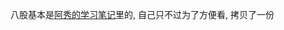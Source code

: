 八股基本是[阿秀的学习笔记](https://interviewguide.cn/notes/01-guide/web-guide-reading.html#%E4%B8%80%E3%80%81%E6%9C%AC%E7%AB%99%E7%9F%A5%E8%AF%86%E9%80%9F%E8%A7%88)里的, 自己只不过为了方便看, 拷贝了一份